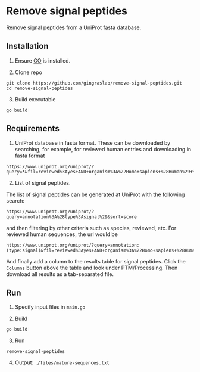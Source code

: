 # Remove signal peptides

Remove signal peptides from a UniProt fasta database.

## Installation

1. Ensure [GO](https://golang.org/doc/install) is installed.

2. Clone repo
```
git clone https://github.com/gingraslab/remove-signal-peptides.git
cd remove-signal-peptides
```

3. Build executable
```
go build
```

## Requirements

1. UniProt database in fasta format. These can be downloaded by searching, for example, for reviewed human entries and downloading in fasta format

```
https://www.uniprot.org/uniprot/?query=*&fil=reviewed%3Ayes+AND+organism%3A%22Homo+sapiens+%28Human%29+%5B9606%5D%22&sort=score
```
   
2. List of signal peptides.

The list of signal peptides can be generated at UniProt with the following search:
```
https://www.uniprot.org/uniprot/?query=annotation%3A%28type%3Asignal%29&sort=score
```

and then filtering by other criteria such as species, reviewed, etc. For reviewed human sequences, the url would be
```
https://www.uniprot.org/uniprot/?query=annotation:(type:signal)&fil=reviewed%3Ayes+AND+organism%3A%22Homo+sapiens+%28Human%29+%5B9606%5D%22&sort=score
```

And finally add a column to the results table for signal peptides. Click the `Columns` button above the table and look under PTM/Processing. Then download all results as a tab-separated file.

## Run

1. Specify input files in `main.go`

2. Build
```
go build
```

3. Run
```
remove-signal-peptides
```

4. Output: `./files/mature-sequences.txt`
